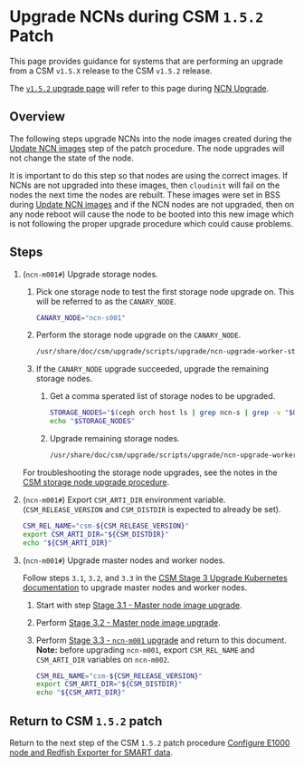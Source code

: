 # Upgrade NCNs during CSM `1.5.2` Patch

This page provides guidance for systems that are performing an upgrade from a CSM `v1.5.X` release to the CSM `v1.5.2` release.

The [`v1.5.2` upgrade page](../1.5.2/README.md) will refer to this page
during [NCN Upgrade](../1.5.2/README.md#ncn-upgrade).

## Overview

The following steps upgrade NCNs into the node images created during the [Update NCN images](../1.5.2/README.md#update-ncn-images)
step of the patch procedure. The node upgrades will not change the state of the node.

It is important to do this step so that nodes
are using the correct images. If NCNs are not upgraded into these images, then `cloudinit` will fail on the nodes the next
time the nodes are rebuilt. These images were set in BSS during [Update NCN images](../1.5.2/README.md#update-ncn-images)
and if the NCN nodes are not upgraded, then on any node reboot will cause the node to be booted into this new image which is not following the proper
upgrade procedure which could cause problems.

## Steps

1. (`ncn-m001#`) Upgrade storage nodes.

    1. Pick one storage node to test the first storage node upgrade on. This will be referred to as the `CANARY_NODE`.

        ```bash
        CANARY_NODE="ncn-s001"
        ```

    1. Perform the storage node upgrade on the `CANARY_NODE`.

        ```bash
        /usr/share/doc/csm/upgrade/scripts/upgrade/ncn-upgrade-worker-storage-nodes.sh ${CANARY_NODE} --upgrade
        ```

    1. If the `CANARY_NODE` upgrade succeeded, upgrade the remaining storage nodes.

        1. Get a comma sperated list of storage nodes to be upgraded.

            ```bash
            STORAGE_NODES="$(ceph orch host ls | grep ncn-s | grep -v "$CANARY_NODE" | awk '{print $1}' | tr '\n' ',' | head -c -1)"
            echo "$STORAGE_NODES"
            ```

        1. Upgrade remaining storage nodes.

            ```bash
            /usr/share/doc/csm/upgrade/scripts/upgrade/ncn-upgrade-worker-storage-nodes.sh ${STORAGE_NODES} --upgrade
            ```

    For troubleshooting the storage node upgrades, see the notes in the [CSM storage node upgrade procedure](../Stage_2.md#storage-node-image-upgrade-and-ceph-upgrade).

1. (`ncn-m001#`) Export `CSM_ARTI_DIR` environment variable. (`CSM_RELEASE_VERSION` and `CSM_DISTDIR` is expected to already be set).

    ```bash
    CSM_REL_NAME="csm-${CSM_RELEASE_VERSION}"
    export CSM_ARTI_DIR="${CSM_DISTDIR}"
    echo "${CSM_ARTI_DIR}"
    ```

1. (`ncn-m001#`) Upgrade master nodes and worker nodes.

    Follow steps `3.1`, `3.2`, and `3.3` in the [CSM Stage 3 Upgrade Kubernetes documentation](../Stage_3.md) to upgrade master nodes and worker nodes.

    1. Start with step [Stage 3.1 - Master node image upgrade](../Stage_3.md#stage-31---master-node-image-upgrade).
    1. Perform [Stage 3.2 - Master node image upgrade](../Stage_3.md#stage-32---worker-node-image-upgrade).
    1. Perform [Stage 3.3 - `ncn-m001` upgrade](../Stage_3.md#stage-33---ncn-m001-upgrade) and return to this document.
    **Note:** before upgrading `ncn-m001`, export `CSM_REL_NAME` and `CSM_ARTI_DIR` variables on `ncn-m002`.

        ```bash
        CSM_REL_NAME="csm-${CSM_RELEASE_VERSION}"
        export CSM_ARTI_DIR="${CSM_DISTDIR}"
        echo "${CSM_ARTI_DIR}"
        ```

## Return to CSM `1.5.2` patch

Return to the next step of the CSM `1.5.2` patch procedure [Configure E1000 node and Redfish Exporter for SMART data](./index.md#configure-e1000-node-and-redfish-exporter-for-smart-data).
